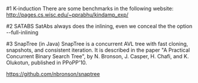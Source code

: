 #1 K-induction
There are some benchmarks in the following website:
  http://pages.cs.wisc.edu/~pprabhu/kindamp_exp/
  
#2 SATABS
SatAbs always does the inlining, even we conceal the the option --full-inlining

#3 SnapTree (in Java)
SnapTree is a concurrent AVL tree with fast
cloning, snapshots, and consistent iteration.  It is described in
the paper "A Practical Concurrent Binary Search Tree", by N. Bronson,
J. Casper, H. Chafi, and K. Olukotun, published in PPoPP'10.

https://github.com/nbronson/snaptree

